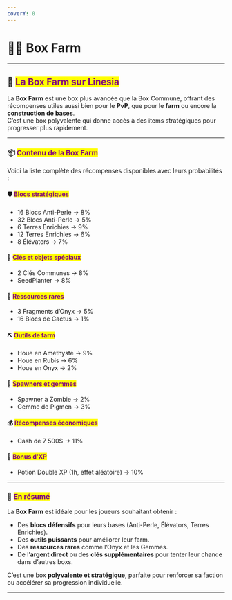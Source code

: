 ```yaml
---
coverY: 0
---
```


# 🧑‍🌾 Box Farm

***

## 🎁 <mark style="color:purple;">La Box Farm sur Linesia</mark>

La **Box Farm** est une box plus avancée que la Box Commune, offrant des récompenses utiles aussi bien pour le **PvP**, que pour le **farm** ou encore la **construction de bases**.\
C’est une box polyvalente qui donne accès à des items stratégiques pour progresser plus rapidement.

***

### 📦 <mark style="color:purple;">Contenu de la Box Farm</mark>

Voici la liste complète des récompenses disponibles avec leurs probabilités :

#### 🛡️ <mark style="color:purple;">Blocs stratégiques</mark>

* 16 Blocs Anti-Perle → 8%
* 32 Blocs Anti-Perle → 5%
* 6 Terres Enrichies → 9%
* 12 Terres Enrichies → 6%
* 8 Élévators → 7%

#### 🎲 <mark style="color:purple;">Clés et objets spéciaux</mark>

* 2 Clés Communes → 8%
* SeedPlanter → 8%

#### 💎 <mark style="color:purple;">Ressources rares</mark>

* 3 Fragments d’Onyx → 5%
* 16 Blocs de Cactus → 1%

#### ⛏️ <mark style="color:purple;">Outils de farm</mark>

* Houe en Améthyste → 9%
* Houe en Rubis → 6%
* Houe en Onyx → 2%

#### 🐾 <mark style="color:purple;">Spawners et gemmes</mark>

* Spawner à Zombie → 2%
* Gemme de Pigmen → 3%

#### 💰 <mark style="color:purple;">Récompenses économiques</mark>

* Cash de 7 500$ → 11%

#### 🧪 <mark style="color:purple;">Bonus d’XP</mark>

* Potion Double XP (1h, effet aléatoire) → 10%

***

### 🎯 <mark style="color:purple;">En résumé</mark>

La **Box Farm** est idéale pour les joueurs souhaitant obtenir :

* Des **blocs défensifs** pour leurs bases (Anti-Perle, Élévators, Terres Enrichies).
* Des **outils puissants** pour améliorer leur farm.
* Des **ressources rares** comme l’Onyx et les Gemmes.
* De l’**argent direct** ou des **clés supplémentaires** pour tenter leur chance dans d’autres boxs.

C’est une box **polyvalente et stratégique**, parfaite pour renforcer sa faction ou accélérer sa progression individuelle.

***
